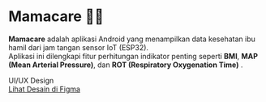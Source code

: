 # Mamacare 🤰📱

**Mamacare** adalah aplikasi Android yang menampilkan data kesehatan ibu hamil dari jam tangan sensor IoT (ESP32).  
Aplikasi ini dilengkapi fitur perhitungan indikator penting seperti **BMI**, **MAP (Mean Arterial Pressure)**, dan **ROT (Respiratory Oxygenation Time)** .

UI/UX Design</br>
[Lihat Desain di Figma](https://www.figma.com/design/GTE5jOEO3LCG5cAsI4hWhy/Fix-Research-Gelang-Pintar?node-id=0-1&p=f&t=jIz4H863KYb86JBE-0)
